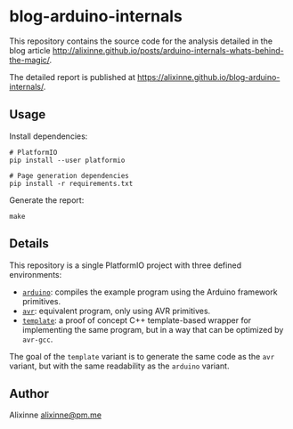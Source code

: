 # blog-arduino-internals

This repository contains the source code for the analysis detailed in the blog
article
http://alixinne.github.io/posts/arduino-internals-whats-behind-the-magic/.

The detailed report is published at
https://alixinne.github.io/blog-arduino-internals/.

## Usage

Install dependencies:

	# PlatformIO
	pip install --user platformio
	
	# Page generation dependencies
	pip install -r requirements.txt

Generate the report:

	make

## Details

This repository is a single PlatformIO project with three defined environments:
* [`arduino`](src/arduino): compiles the example program using the Arduino
  framework primitives.
* [`avr`](src/avr): equivalent program, only using AVR primitives.
* [`template`](src/template): a proof of concept C++ template-based wrapper for
  implementing the same program, but in a way that can be optimized by
  `avr-gcc`.

The goal of the `template` variant is to generate the same code as the `avr`
variant, but with the same readability as the `arduino` variant.

## Author

Alixinne <alixinne@pm.me>
